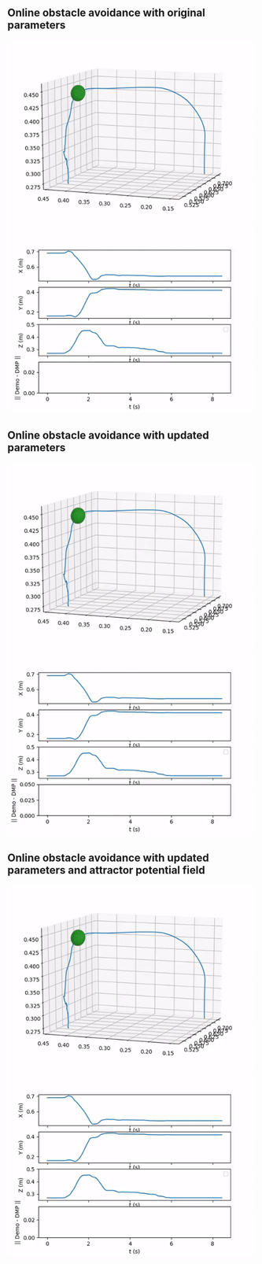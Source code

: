 ## Online obstacle avoidance with original parameters
![](mov_obs_original_param/3D_ori_param.gif)
![](mov_obs_original_param/2D_ori_param.gif)

## Online obstacle avoidance with updated parameters
![](mov_obs_param_tune/3D_tuned.gif)
![](mov_obs_param_tune/2D_tuned.gif)

## Online obstacle avoidance with updated parameters and attractor potential field
![](mov_obs_tuned_with_attractor/3D_tuned_w_attractor.gif)
![](mov_obs_tuned_with_attractor/2D_tuned_w_attractor.gif)
